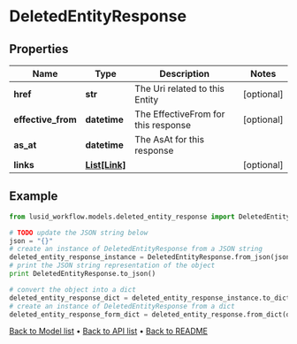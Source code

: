 # DeletedEntityResponse


## Properties
Name | Type | Description | Notes
------------ | ------------- | ------------- | -------------
**href** | **str** | The Uri related to this Entity | [optional] 
**effective_from** | **datetime** | The EffectiveFrom for this response | [optional] 
**as_at** | **datetime** | The AsAt for this response | 
**links** | [**List[Link]**](Link.md) |  | [optional] 

## Example

```python
from lusid_workflow.models.deleted_entity_response import DeletedEntityResponse

# TODO update the JSON string below
json = "{}"
# create an instance of DeletedEntityResponse from a JSON string
deleted_entity_response_instance = DeletedEntityResponse.from_json(json)
# print the JSON string representation of the object
print DeletedEntityResponse.to_json()

# convert the object into a dict
deleted_entity_response_dict = deleted_entity_response_instance.to_dict()
# create an instance of DeletedEntityResponse from a dict
deleted_entity_response_form_dict = deleted_entity_response.from_dict(deleted_entity_response_dict)
```
[Back to Model list](../README.md#documentation-for-models) &#8226; [Back to API list](../README.md#documentation-for-api-endpoints) &#8226; [Back to README](../README.md)


